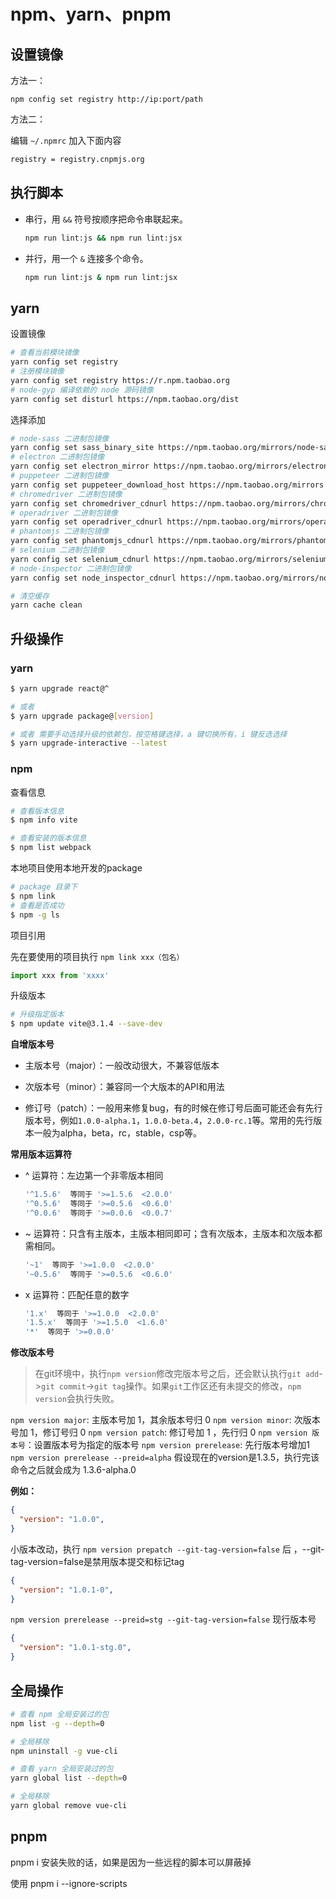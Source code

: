 # npm、yarn、pnpm

## 设置镜像

方法一：

```shell
npm config set registry http://ip:port/path
```

方法二：

编辑 `~/.npmrc` 加入下面内容

```sh
registry = registry.cnpmjs.org
```

## 执行脚本

+ 串行，用 `&&` 符号按顺序把命令串联起来。

  ```sh
  npm run lint:js && npm run lint:jsx 
  ```

+ 并行，用一个 `&` 连接多个命令。

  ```sh
  npm run lint:js & npm run lint:jsx
  ```

  

## yarn

设置镜像

```sh
# 查看当前模块镜像
yarn config set registry
# 注册模块镜像
yarn config set registry https://r.npm.taobao.org 
# node-gyp 编译依赖的 node 源码镜像
yarn config set disturl https://npm.taobao.org/dist
```

选择添加

```sh
# node-sass 二进制包镜像
yarn config set sass_binary_site https://npm.taobao.org/mirrors/node-sass 
# electron 二进制包镜像
yarn config set electron_mirror https://npm.taobao.org/mirrors/electron/  
# puppeteer 二进制包镜像
yarn config set puppeteer_download_host https://npm.taobao.org/mirrors
# chromedriver 二进制包镜像
yarn config set chromedriver_cdnurl https://npm.taobao.org/mirrors/chromedriver
# operadriver 二进制包镜像
yarn config set operadriver_cdnurl https://npm.taobao.org/mirrors/operadriver
# phantomjs 二进制包镜像
yarn config set phantomjs_cdnurl https://npm.taobao.org/mirrors/phantomjs 
# selenium 二进制包镜像
yarn config set selenium_cdnurl https://npm.taobao.org/mirrors/selenium 
# node-inspector 二进制包镜像
yarn config set node_inspector_cdnurl https://npm.taobao.org/mirrors/node-inspector 

# 清空缓存
yarn cache clean 

```

## 升级操作

### yarn

```bash
$ yarn upgrade react@^

# 或者
$ yarn upgrade package@[version]

# 或者 需要手动选择升级的依赖包，按空格键选择，a 键切换所有，i 键反选选择
$ yarn upgrade-interactive --latest
```

### npm

查看信息

```sh
# 查看版本信息
$ npm info vite

# 查看安装的版本信息
$ npm list webpack
```

本地项目使用本地开发的package

```bash
# package 目录下
$ npm link
# 查看是否成功
$ npm -g ls
```

项目引用

先在要使用的项目执行 `npm link xxx（包名）`

```js
import xxx from 'xxxx'
```



升级版本

```bash
# 升级指定版本
$ npm update vite@3.1.4 --save-dev
```

**自增版本号**

+ 主版本号（major）：一般改动很大，不兼容低版本

+ 次版本号（minor）：兼容同一个大版本的API和用法

+ 修订号（patch）：一般用来修复bug，有的时候在修订号后面可能还会有先行版本号，例如`1.0.0-alpha.1`，`1.0.0-beta.4`，`2.0.0-rc.1`等。常用的先行版本一般为alpha，beta，rc，stable，csp等。

**常用版本运算符**

+ ^ 运算符：左边第一个非零版本相同

  ```bash
  '^1.5.6'  等同于 '>=1.5.6  <2.0.0'
  '^0.5.6'  等同于 '>=0.5.6  <0.6.0'
  '^0.0.6'  等同于 '>=0.0.6  <0.0.7'
  ```

+ ~ 运算符：只含有主版本，主版本相同即可；含有次版本，主版本和次版本都需相同。

  ```bash
  '~1'  等同于 '>=1.0.0  <2.0.0'
  '~0.5.6'  等同于 '>=0.5.6  <0.6.0'
  ```

+ x 运算符：匹配任意的数字

  ```bash
  '1.x'  等同于 '>=1.0.0  <2.0.0'
  '1.5.x'  等同于 '>=1.5.0  <1.6.0'
  '*'  等同于 '>=0.0.0'
  ```

**修改版本号**

> 在git环境中，执行`npm version`修改完版本号之后，还会默认执行`git add`->`git commit`->`git tag`操作。如果`git`工作区还有未提交的修改，`npm version`会执行失败。

 `npm version major`:  主版本号加 1，其余版本号归 0
 `npm version minor`:  次版本号加 1，修订号归 0
 `npm version patch`:  修订号加 1 ，先行归 0
 `npm version 版本号`：设置版本号为指定的版本号
 `npm version prerelease`: 先行版本号增加1
 `npm version prerelease --preid=alpha` 假设现在的version是1.3.5，执行完该命令之后就会成为 1.3.6-alpha.0

**例如：**

```json
{
  "version": "1.0.0",
}
```

小版本改动，执行 `npm version prepatch --git-tag-version=false`  后 ，--git-tag-version=false是禁用版本提交和标记tag

```json
{
  "version": "1.0.1-0",
}
```

`npm version prerelease --preid=stg --git-tag-version=false` 现行版本号

```json
{
  "version": "1.0.1-stg.0",
}
```







## 全局操作

```bash
# 查看 npm 全局安装过的包
npm list -g --depth=0

# 全局移除
npm uninstall -g vue-cli
```

```bash
# 查看 yarn 全局安装过的包
yarn global list --depth=0

# 全局移除
yarn global remove vue-cli
```



## pnpm

pnpm i 安装失败的话，如果是因为一些远程的脚本可以屏蔽掉

使用 pnpm i --ignore-scripts

